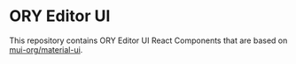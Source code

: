 # ORY Editor UI

This repository contains ORY Editor UI React Components that are based on
[mui-org/material-ui](https://github.com/mui-org/material-ui).
